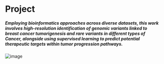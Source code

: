 # Project


##### Employing bioinformatics approaches across diverse datasets, this work involves high-resolution identification of genomic variants linked to breast cancer tumorigenesis and rare variants in different types of Cancer, alongside using supervised learning to predict potential therapeutic targets within tumor progression pathways.


![image](https://github.com/user-attachments/assets/37d76fe5-272d-40aa-8909-fd12e459a9df)





